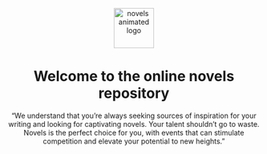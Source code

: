 <a name="readme-top"></a>

<div align="center">

<img src="assets/github-repo-logo.gif" alt="novels animated logo" height="80">

<br>

# Welcome to the online novels repository

“We understand that you’re always seeking sources of inspiration for your writing and looking for captivating novels. Your talent shouldn’t go to waste.<br/>
Novels is the perfect choice for you, with events that can stimulate competition and elevate your potential to new heights.”

</div>